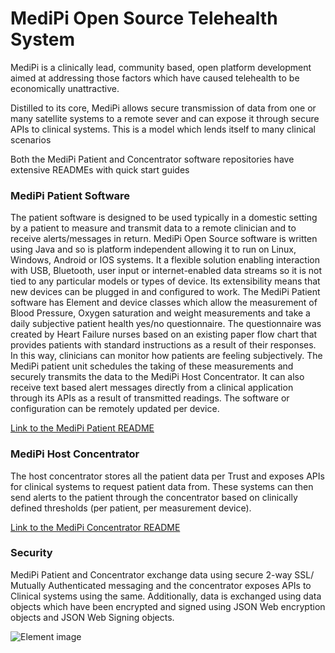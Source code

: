 # MediPi Open Source Telehealth System

MediPi is a clinically lead, community based, open platform development aimed at addressing those factors which have caused telehealth to be economically unattractive.

Distilled to its core, MediPi allows secure transmission of data from one or many satellite systems to a remote sever and can expose it through secure APIs to clinical systems. This is a model which lends itself to many clinical scenarios

Both the MediPi Patient and Concentrator software repositories have extensive READMEs with quick start guides

### MediPi Patient Software
The patient software is designed to be used typically in a domestic setting by a patient to measure and transmit data to a remote clinician and to receive alerts/messages in return. 
MediPi Open Source software is written using Java and so is platform independent allowing it to run on Linux, Windows, Android or IOS systems. It a flexible solution enabling interaction with USB, Bluetooth, user input or internet-enabled data streams so it is not tied to any particular models or types of device. Its extensibility means that new devices can be plugged in and configured to work. 
The MediPi Patient software has Element and device classes which allow the measurement of Blood Pressure, Oxygen saturation and weight measurements and take a daily subjective patient health yes/no questionnaire. The questionnaire was created by Heart Failure nurses based on an existing paper flow chart that provides patients with standard instructions as a result of their responses. In this way, clinicians can monitor how patients are feeling subjectively. The MediPi patient unit schedules the taking of these measurements and securely transmits the data to the MediPi Host Concentrator. It can also receive text based alert messages directly from a clinical application through its APIs as a result of transmitted readings. The software or configuration can be remotely updated per device. 

[Link to the MediPi Patient README](https://github.com/rprobinson/MediPi/blob/master/MediPiPatient/README.md)

### MediPi Host Concentrator
The host concentrator stores all the patient data per Trust and exposes APIs for clinical systems to request patient data from. These systems can then send alerts to the patient through the concentrator based on clinically defined thresholds (per patient, per measurement device). 

[Link to the MediPi Concentrator README](https://github.com/rprobinson/MediPi/blob/master/MediPiConcentrator/README.md)

### Security
MediPi Patient and Concentrator exchange data using secure 2-way SSL/ Mutually Authenticated messaging and the concentrator exposes APIs to Clinical systems using the same. Additionally, data is exchanged using data objects which have been encrypted and signed using JSON Web encryption objects and JSON Web Signing objects.

![Element image](https://cloud.githubusercontent.com/assets/13271321/18472733/fe3ba2e8-79b0-11e6-8097-8ebc0ed732dc.jpg)
